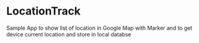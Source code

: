 # LocationTrack
Sample App to show list of location in Google Map with Marker and to get device current location and store in local databse
